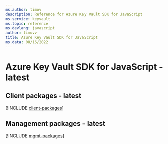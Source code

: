 ```yaml
---
ms.author: timov
description: Reference for Azure Key Vault SDK for JavaScript
ms.service: keyvault
ms.topic: reference
ms.devlang: javascript
author: timovv
title: Azure Key Vault SDK for JavaScript
ms.data: 08/16/2022
---
```

# Azure Key Vault SDK for JavaScript - latest

## Client packages - latest
[!INCLUDE [client-packages](key-vault-client-index.md)]
## Management packages - latest
[!INCLUDE [mgmt-packages](key-vault-mgmt-index.md)]